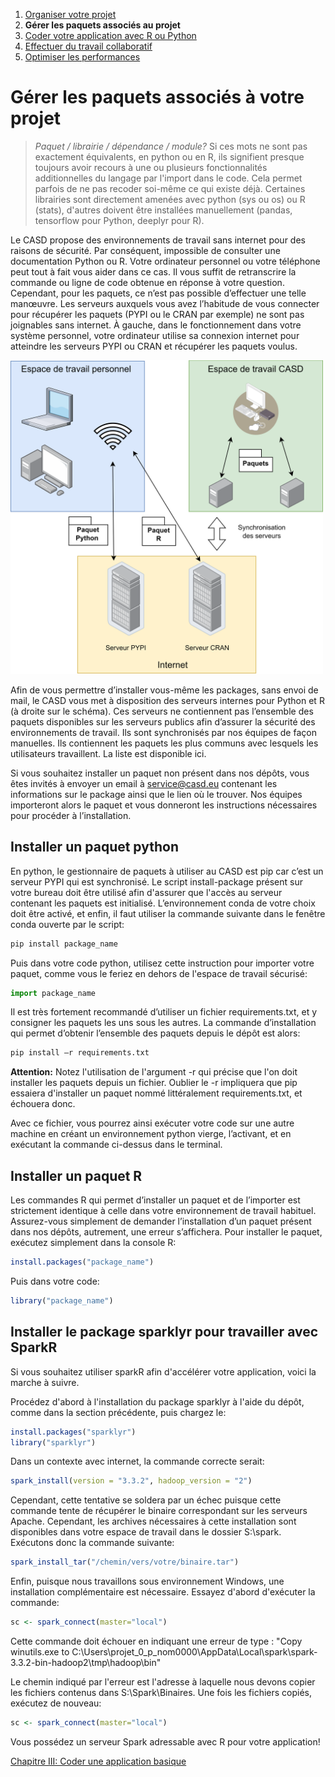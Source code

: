 1. [Organiser votre projet](1_organise.md)
2. **Gérer les paquets associés au projet**
3. [Coder votre application avec R ou Python](3_code.md)
4. [Effectuer du travail collaboratif](4_collaborate.md)
5. [Optimiser les performances](5_performance.md)

# Gérer les paquets associés à votre projet

> _Paquet / librairie / dépendance / module?_
> Si ces mots ne sont pas exactement équivalents, en python ou en R, ils signifient presque toujours avoir recours à une ou plusieurs fonctionnalités additionnelles du langage par l'import dans le code. Cela permet parfois de ne pas recoder soi-même ce qui existe déjà. Certaines librairies sont directement amenées avec python (sys ou os) ou R (stats), d'autres doivent être installées manuellement (pandas, tensorflow pour Python, deeplyr pour R).

Le CASD propose des environnements de travail sans internet pour des raisons de sécurité. Par conséquent, impossible de consulter une documentation Python ou R. Votre ordinateur personnel ou votre téléphone peut tout à fait vous aider dans ce cas. Il vous suffit de retranscrire la commande ou ligne de code obtenue en réponse à votre question.
Cependant, pour les paquets, ce n’est pas possible d’effectuer une telle manœuvre. Les serveurs auxquels vous avez l’habitude de vous connecter pour récupérer les paquets (PYPI ou le CRAN par exemple) ne sont pas joignables sans internet.
À gauche, dans le fonctionnement dans votre système personnel, votre ordinateur utilise sa connexion internet pour atteindre les serveurs PYPI ou CRAN et récupérer les paquets voulus.

<img src="/assets/images/serveurs.png" alt="serveurs" style="width:500px;"/>

Afin de vous permettre d’installer vous-même les packages, sans envoi de mail, le CASD vous met à disposition des serveurs internes pour Python et R (à droite sur le schéma). Ces serveurs ne contiennent pas l’ensemble des paquets disponibles sur les serveurs publics afin d’assurer la sécurité des environnements de travail. Ils sont synchronisés par nos équipes de façon manuelles. Ils contiennent les paquets les plus communs avec lesquels les utilisateurs travaillent. La liste est disponible ici.

Si vous souhaitez installer un paquet non présent dans nos dépôts, vous êtes invités à envoyer un email à [service@casd.eu](mailto:service@casd.eu) contenant les informations sur le package ainsi que le lien où le trouver. Nos équipes importeront alors le paquet et vous donneront les instructions nécessaires pour procéder à l’installation.

## Installer un paquet python

En python, le gestionnaire de paquets à utiliser au CASD est pip car c’est un serveur PYPI qui est synchronisé. Le script install-package présent sur votre bureau doit être utilisé afin d'assurer que l'accès au serveur contenant les paquets est initialisé. L’environnement conda de votre choix doit être activé, et enfin, il faut utiliser la commande suivante dans le fenêtre conda ouverte par le script:

```bash
pip install package_name
```

Puis dans votre code python, utilisez cette instruction pour importer votre paquet, comme vous le feriez en dehors de l'espace de travail sécurisé:

```python
import package_name
```

Il est très fortement recommandé d’utiliser un fichier requirements.txt, et y consigner les paquets les uns sous les autres. La commande d’installation qui permet d’obtenir l’ensemble des paquets depuis le dépôt est alors:

```bash
pip install –r requirements.txt
```

**Attention:** Notez l'utilisation de l'argument -r qui précise que l'on doit installer les paquets depuis un fichier. Oublier le -r impliquera que pip essaiera d'installer un paquet nommé littéralement requirements.txt, et échouera donc.

Avec ce fichier, vous pourrez ainsi exécuter votre code sur une autre machine en créant un environnement python vierge, l’activant, et en exécutant la commande ci-dessus dans le terminal.

## Installer un paquet R

Les commandes R qui permet d’installer un paquet et de l’importer est strictement identique à celle dans votre environnement de travail habituel. Assurez-vous simplement de demander l’installation d’un paquet présent dans nos dépôts, autrement, une erreur s’affichera. Pour installer le paquet, exécutez simplement dans la console R:

```r
install.packages("package_name")
```

Puis dans votre code:

```r
library("package_name")
```

## Installer le package sparklyr pour travailler avec SparkR

Si vous souhaitez utiliser sparkR afin d'accélérer votre application, voici la marche à suivre.

Procédez d'abord à l'installation du package sparklyr à l'aide du dépôt, comme dans la section précédente, puis chargez le:

```r
install.packages("sparklyr")
library("sparklyr")
```

Dans un contexte avec internet, la commande correcte serait:

```r
spark_install(version = "3.3.2", hadoop_version = "2")
```

Cependant, cette tentative se soldera par un échec puisque cette commande tente de récupérer le binaire correspondant sur les serveurs Apache. Cependant, les archives nécessaires à cette installation sont disponibles dans votre espace de travail dans le dossier S:\spark. Exécutons donc la commande suivante:

```r
spark_install_tar("/chemin/vers/votre/binaire.tar")
```

Enfin, puisque nous travaillons sous environnement Windows, une installation complémentaire est nécessaire. Essayez d'abord d'exécuter la commande:

```r
sc <- spark_connect(master="local")
```

Cette commande doit échouer en indiquant une erreur de type : "Copy winutils.exe to C:\Users\projet_0_p_nom0000\AppData\Local\spark\spark-3.3.2-bin-hadoop2\tmp\hadoop\bin"

Le chemin indiqué par l'erreur est l'adresse à laquelle nous devons copier les fichiers contenus dans S:\Spark\Binaires. Une fois les fichiers copiés, exécutez de nouveau:

```r
sc <- spark_connect(master="local")
```

Vous possédez un serveur Spark adressable avec R pour votre application!

[Chapitre III: Coder une application basique](3_code.md)
